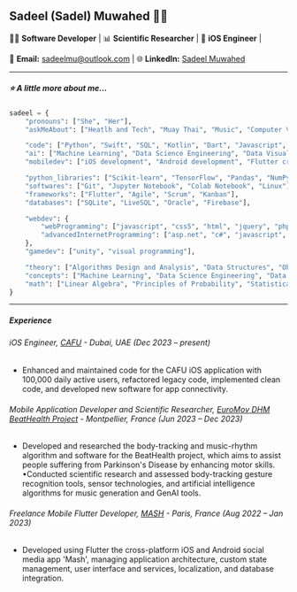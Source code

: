 ## Sadeel (Sadel) Muwahed 👩‍💻

👩‍💻 **Software Developer** | 📊 **Scientific Researcher** | 📱 **iOS Engineer** | 

📧 **Email:** sadeelmu@outlook.com | 🌐 **LinkedIn:** [Sadeel Muwahed](https://www.linkedin.com/in/sadeel-muwahed/) 

---

##### ⭐ A little more about me...  

```python
sadeel = {
    "pronouns": ["She", "Her"],
    "askMeAbout": ["Heatlh and Tech", "Muay Thai", "Music", "Computer Vision", "Fractals", "Tetris"],

    "code": ["Python", "Swift", "SQL", "Kotlin", "Dart", "Javascript", "C#", "C++", "C", "Matlab"],
    "ai": ["Machine Learning", "Data Science Engineering", "Data Visualization", "HealthTech", "Computer Vision"],
    "mobiledev": ["iOS development", "Android development", "Flutter crossplatform development"],

    "python_libraries": ["Scikit-learn", "TensorFlow", "Pandas", "NumPy", "Matplotlib", "OpenCV", "PyAudio"],
    "softwares": ["Git", "Jupyter Notebook", "Colab Notebook", "Linux"],
    "frameworks": ["Flutter", "Agile", "Scrum", "Kanban"],
    "databases": ["SQLite", "LiveSQL", "Oracle", "Firebase"],

    "webdev": {
        "webProgramming": ["javascript", "css5", "html", "jquery", "phpMyAdmin"],
        "advancedInternetProgramming": ["asp.net", "c#", "javascript", "html", "css"]
    },
    "gamedev": ["unity", "visual programming"],

    "theory": ["Algorithms Design and Analysis", "Data Structures", "Object Oriented Programming", "Clean Code", "Design Problems"],
    "concepts": ["Machine Learning", "Data Science Engineering", "Data Visualization", "HealthTech", "Computer Vision", "Software Engineering", "Internet of Things"],
    "math": ["Linear Algebra", "Principles of Probability", "Statistical Methods", "Numerical Analysis", "Discrete Mathematics", "Theory of Computation", "Calculus"]
}
```
---
##### Experience

###### iOS Engineer, [CAFU](https://www.cafu.com/) - Dubai, UAE (Dec 2023 – present)
- Enhanced and maintained code for the CAFU iOS application with 100,000 daily active users, refactored legacy code, implemented clean code, and developed new software for app connectivity.

###### Mobile Application Developer and Scientific Researcher, [EuroMov DHM BeatHealth Project](https://dhm.euromov.eu/) - Montpellier, France (Jun 2023 – Dec 2023)
- Developed and researched the body-tracking and music-rhythm algorithm and software for the BeatHealth project, which aims to assist people suffering from Parkinson's Disease by enhancing motor skills.
•Conducted scientific research and assessed body-tracking gesture recognition tools, sensor technologies, and artificial intelligence algorithms for music generation and GenAI tools.

###### Freelance Mobile Flutter Developer, [MASH](https://github.com/sadeelmu/mashproject) - Paris, France (Aug 2022 – Jan 2023)
- Developed using Flutter the cross-platform iOS and Android social media app 'Mash', managing application architecture, custom state management, user interface and services, localization, and database integration.
